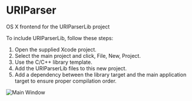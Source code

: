 URIParser
=========

OS X frontend for the URIParserLib project

To include URIParserLib, follow these steps:

1. Open the supplied Xcode project.
2. Select the main project and click, File, New, Project.
3. Use the C/C++ library template.
4. Add the URIParserLib files to this new project.
5. Add a dependency between the library target and the main application target to ensure proper compilation order.
 
![Main Window](https://raw.github.com/danielmartin/URIParser/master/Screenshots/URIParser.png)


